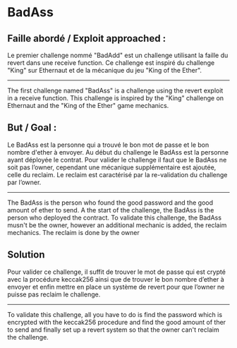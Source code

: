 # BadAss

## Faille abordé / Exploit approached :

Le premier challenge nommé "BadAdd" est un challenge utilisant la faille du revert dans une receive function. Ce challenge est inspiré du challenge "King" sur Ethernaut et de la mécanique du jeu "King of the Ether".

---

The first challenge named "BadAss" is a challenge using the revert exploit in a receive function. This challenge is inspired by the "King" challenge on Ethernaut and the "King of the Ether" game mechanics.

## But / Goal :

Le BadAss est la personne qui a trouvé le bon mot de passe et le bon nombre d'ether à envoyer. Au début du challenge le BadAss est la personne ayant déployée le contrat.
Pour valider le challenge il faut que le BadAss ne soit pas l’owner, cependant une mécanique supplémentaire est ajoutée, celle du reclaim. Le reclaim est caractérisé par la re-validation du challenge par l’owner.

---

The BadAss is the person who found the good password and the good amount of ether to send. A the start of the challenge, the BadAss is the person who deployed the contract.
To validate this challenge, the BadAss musn't be the owner, however an additional mechanic is added, the reclaim mechanics. The reclaim is done by the owner

## Solution
Pour valider ce challenge, il suffit de trouver le mot de passe qui est crypté avec la procédure keccak256 ainsi que de trouver le bon nombre d’ether à envoyer et enfin mettre en place un système de revert pour que l’owner ne puisse pas reclaim le challenge.

---

To validate this challenge, all you have to do is find the password which is encrypted with the keccak256 procedure and find the good amount of ther to send and finally set up a revert system so that the owner can't reclaim the challenge.
